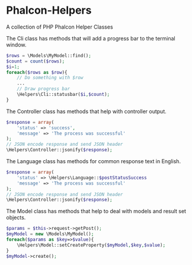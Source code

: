 # Phalcon-Helpers
A collection of PHP Phalcon Helper Classes

The Cli class has methods that will add a progress bar to the terminal window.

```php
$rows = \Models\MyModel::find();
$count = count($rows);
$i=1;
foreach($rows as $row){
    // Do something with $row
    ...
    // Draw progress bar
    \Helpers\Cli::statusbar($i,$count);
}
```

The Controller class has methods that help with controller output.

```php
$response = array(
    'status' => 'success',
    'message' => 'The process was successful'
);
// JSON encode response and send JSON header
\Helpers\Controller::jsonify($response);
```

The Language class has methods for common response text in English.

```php
$response = array(
    'status' => \Helpers\Language::$postStatusSuccess
    'message' => 'The process was successful'
);
// JSON encode response and send JSON header
\Helpers\Controller::jsonify($response);
```

The Model class has methods that help to deal with models and result set objects.

```php
$params = $this->request->getPost();
$myModel = new \Models\MyModel();
foreach($params as $key=>$value){
    \Helpers\Model::setCreateProperty($myModel,$key,$value);
}
$myModel->create();
```